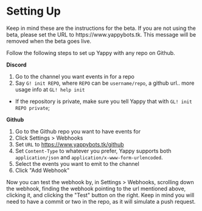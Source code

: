 # Setting Up

<warn>
Keep in mind these are the instructions for the beta.
If you are not using the beta, please set the URL to https://www.yappybots.tk.
This message will be removed when the beta goes live.
</warn>

Follow the following steps to set up Yappy with any repo on Github.

**Discord**
1. Go to the channel you want events in for a repo
2. Say `G! init REPO`, where `REPO` can be `username/repo`, a github url.. more usage info at `GL! help init`
  - If the repository is private, make sure you tell Yappy that with `GL! init REPO private`;

**Github**
1. Go to the Github repo you want to have events for
2. Click Settings > Webhooks
3. Set `URL` to https://www.yappybots.tk/github
4. Set `Content-Type` to whatever you prefer, Yappy supports both `application/json` and `application/x-www-form-urlencoded`.
5. Select the events you want to emit to the channel
6. Click "Add Webhook"

Now you can test the webhook by, in Settings > Webhooks, scrolling down the webhook, finding the webhook pointing to the url mentioned above, clicking it, and clicking the "Test" button on the right.
Keep in mind you will need to have a commit or two in the repo, as it will simulate a push request.

